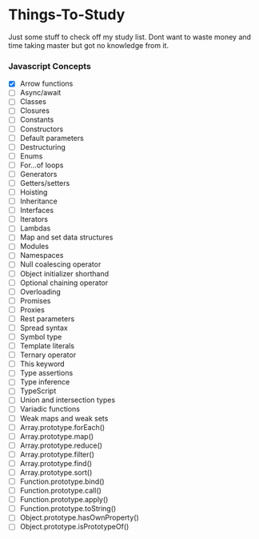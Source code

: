 # Things-To-Study
Just some stuff to check off my study list. Dont want to waste money and time taking master but got no knowledge from it.

### Javascript Concepts

- [x] Arrow functions 
- [ ] Async/await
- [ ] Classes
- [ ] Closures
- [ ] Constants
- [ ] Constructors
- [ ] Default parameters
- [ ] Destructuring
- [ ] Enums
- [ ] For...of loops
- [ ] Generators
- [ ] Getters/setters
- [ ] Hoisting
- [ ] Inheritance
- [ ] Interfaces
- [ ] Iterators
- [ ] Lambdas
- [ ] Map and set data structures
- [ ] Modules
- [ ] Namespaces
- [ ] Null coalescing operator
- [ ] Object initializer shorthand
- [ ] Optional chaining operator
- [ ] Overloading
- [ ] Promises
- [ ] Proxies
- [ ] Rest parameters
- [ ] Spread syntax
- [ ] Symbol type
- [ ] Template literals
- [ ] Ternary operator
- [ ] This keyword
- [ ] Type assertions
- [ ] Type inference
- [ ] TypeScript
- [ ] Union and intersection types
- [ ] Variadic functions
- [ ] Weak maps and weak sets
- [ ] Array.prototype.forEach()
- [ ] Array.prototype.map()
- [ ] Array.prototype.reduce()
- [ ] Array.prototype.filter()
- [ ] Array.prototype.find()
- [ ] Array.prototype.sort()
- [ ] Function.prototype.bind()
- [ ] Function.prototype.call()
- [ ] Function.prototype.apply()
- [ ] Function.prototype.toString()
- [ ] Object.prototype.hasOwnProperty()
- [ ] Object.prototype.isPrototypeOf()
